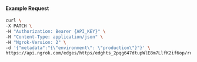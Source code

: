 <!-- Code generated for API Clients. DO NOT EDIT. -->

#### Example Request

```bash
curl \
-X PATCH \
-H "Authorization: Bearer {API_KEY}" \
-H "Content-Type: application/json" \
-H "Ngrok-Version: 2" \
-d '{"metadata":"{\"environment\": \"production\"}"}' \
https://api.ngrok.com/edges/https/edghts_2pqg647dtupWlE8m7LlfK2if6op/routes/edghtsrt_2pqg5zkoJPbkJm9uHALTGl9vvKd
```
